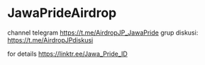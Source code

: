 # JawaPrideAirdrop
channel telegram https://t.me/AirdropJP_JawaPride
grup diskusi: https://t.me/AirdropJPdiskusi

for details https://linktr.ee/Jawa_Pride_ID
